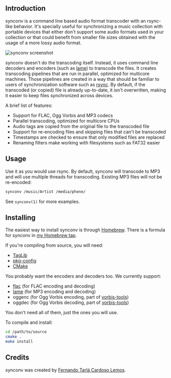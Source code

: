 ## Introduction

synconv is a command line based audio format transcoder with an rsync-like behavior. It's specially useful for synchronizing a music collection with portable devices that either don't support some audio formats used in your collection or that could benefit from smaller file sizes obtained with the usage of a more lossy audio format.

![synconv screenshot](https://raw.github.com/fernandotcl/synconv/master/screenshot.png)

synconv doesn't do the transcoding itself. Instead, it uses command line decoders and encoders (such as [lame][]) to transcode the files. It creates transcoding pipelines that are run in parallel, optimized for multicore machines. Those pipelines are created in a way that should be familiar to users of synchronization software such as [rsync][]. By default, if the transcoded (or copied) file is already up-to-date, it isn't overwritten, making it easier to keep files synchronized across devices.

[lame]: http://lame.sourceforge.net/
[rsync]: http://www.samba.org/ftp/rsync/rsync.html

A brief list of features:

* Support for FLAC, Ogg Vorbis and MP3 codecs
* Parallel transcoding, optimized for multicore CPUs
* Audio tags are copied from the original file to the transcoded file
* Support for re-encoding files and skipping files that can't be transcoded
* Timestamps are checked to ensure that only modified files are replaced
* Renaming filters make working with filesystems such as FAT32 easier

## Usage

Use it as you would use rsync. By default, synconv will transcode to MP3 and will use multiple threads for transcoding. Existing MP3 files will not be re-encoded:

```sh
synconv /music/Artist /media/phone/
```

See `synconv(1)` for more examples.

## Installing

The easiest way to install synconv is through [Homebrew][]. There is a formula for synconv in [my Homebrew tap][tap].

[homebrew]: http://mxcl.github.com/homebrew/
[tap]: https://github.com/fernandotcl/homebrew-fernandotcl

If you're compiling from source, you will need:

* [TagLib][]
* [pkg-config][]
* [CMake][]

[taglib]: http://taglib.github.com/
[pkg-config]: http://www.freedesktop.org/wiki/Software/pkg-config
[cmake]: http://www.cmake.org/

You probably want the encoders and decoders too. We currently support:

* [flac] (for FLAC encoding and decoding)
* [lame] (for MP3 encoding and decoding)
* oggenc (for Ogg Vorbis encoding, part of [vorbis-tools])
* oggdec (for Ogg Vorbis decoding, part of [vorbis-tools])

[flac]: http://flac.sourceforge.net/
[lame]: http://lame.sourceforge.net/
[vorbis-tools]: http://www.vorbis.com/

You don't need all of them, just the ones you will use.

To compile and install:

```sh
cd /path/to/source
cmake .
make install
```

## Credits

synconv was created by [Fernando Tarlá Cardoso Lemos](mailto:fernandotcl@gmail.com).
